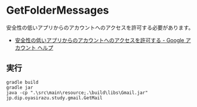 GetFolderMessages
=================

安全性の低いアプリからのアカウントへのアクセスを許可する必要があります。

- [安全性の低いアプリからのアカウントへのアクセスを許可する - Google アカウント ヘルプ](https://support.google.com/accounts/answer/6010255)

実行
----

```
gradle build
gradle jar
java -cp ".\src\main\resource;.\build\libs\Gmail.jar" jp.dip.oyasirazu.study.gmail.GetMail
```



